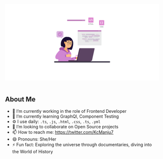 <div align="center">
  <img src="./banner.svg"/>
</div>

<br/>

## About Me

- 🔭 I’m currently working in the role of Frontend Developer
- 🌱 I’m currently learning GraphQl, Component Testing
- ⚙️ I use daily: `.ts`, `.js`, `.html`, `.css`, `.ts`, `.yml`
- 👯 I’m looking to collaborate on Open Source projects
- 📫 How to reach me: https://twitter.com/KcManju7
- 😄 Pronouns: She/Her
- ⚡ Fun fact: Exploring the universe through documentaries, diving into the World of History

<!--
**swikritii/swikritii** is a ✨ _special_ ✨ repository because its `README.md` (this file) appears on your GitHub profile.

Here are some ideas to get you started:


-->

